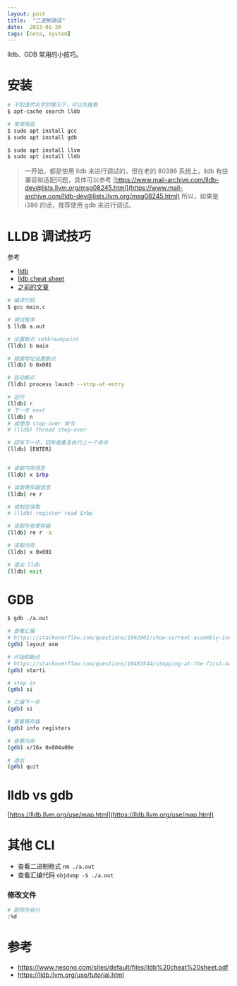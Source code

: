 ```yaml
---
layout: post
title:  "二进制调试"
date:  2023-01-30
tags: [note, system]
---
```


  lldb、GDB 常用的小技巧。

# 安装

```sh
# 不知道的名字的情况下，可以先搜索
$ apt-cache search lldb

# 常用用具
$ sudo apt install gcc
$ sudo apt install gdb

$ sudo apt install llvm
$ sudo apt install lldb
```

> 一开始，都是使用 lldb 来进行调试的，但在老的 80386 系统上，lldb 有些兼容和适配问题，具体可以参考 [https://www.mail-archive.com/lldb-dev@lists.llvm.org/msg08245.html](https://www.mail-archive.com/lldb-dev@lists.llvm.org/msg08245.html)
> 所以，如果是 i386 的话，推荐使用 gdb 来进行调试。

# LLDB 调试技巧

  参考
* [lldb](https://lldb.llvm.org/use/map.html)
* [lldb cheat sheet](https://www.nesono.com/sites/default/files/lldb%20cheat%20sheet.pdf)
* [之前的文章](https://zhoukekestar.github.io/notes/2022/12/10/x86-assembly.html)

```sh
# 编译代码
$ gcc main.c

# 调试程序
$ lldb a.out

# 设置断点 setbreakpoint
(lldb) b main

# 根据地址设置断点
(lldb) b 0x001

# 启动断点
(lldb) process launch --stop-at-entry

# 运行
(lldb) r
# 下一步 next
(lldb) n
# 或使用 step-over 命令
# (lldb) thread step-over

# 回车下一步，回车是重复执行上一个命令
(lldb) [ENTER]


# 读取内存信息
(lldb) x $rbp

# 读取寄存器信息
(lldb) re r

# 或制定读取
# (lldb) register read $rbp

# 读取所有寄存器
(lldb) re r -a

# 读取内存
(lldb) x 0x001

# 退出 lldb
(lldb) exit
```

# GDB

```sh
$ gdb ./a.out

# 查看汇编
# https://stackoverflow.com/questions/1902901/show-current-assembly-instruction-in-gdb
(gdb) layout asm

# 开始即断点
# https://stackoverflow.com/questions/10483544/stopping-at-the-first-machine-code-instruction-in-gdb
(gdb) starti

# step in
(gdb) si

# 汇编下一步
(gdb) si

# 查看寄存器
(gdb) info registers

# 查看内存
(gdb) x/16x 0x804a00e

# 退出
(gdb) quit
```

# lldb vs gdb

  [https://lldb.llvm.org/use/map.html](https://lldb.llvm.org/use/map.html)


# 其他 CLI

* 查看二进制格式 `nm ./a.out`
* 查看汇编代码 `objdump -S ./a.out`

### 修改文件

```sh
# 删除所有行
:%d
```


# 参考
* https://www.nesono.com/sites/default/files/lldb%20cheat%20sheet.pdf
* https://lldb.llvm.org/use/tutorial.html

